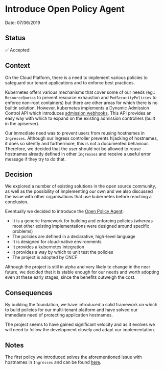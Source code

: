 # Introduce Open Policy Agent

Date: 07/06/2019

## Status

✅ Accepted

## Context

On the Cloud Platform, there is a need to implement various policies to safeguard our tenant applications and to enforce best practices.

Kubernetes offers various mechanisms that cover some of our needs (eg.: `ResourceQuotas` to prevent resource exhaustion and `PodSecurityPolicies` to enforce non-root containers) but there are other areas for which there is no builtin solution. However, kubernetes implements a Dynamic Admission Control API which introduces [admission webhooks][admission-control]. This API provides an easy way with which to expand on the existing admission controllers (built in the apiserver).

Our immediate need was to prevent users from reusing hostnames in `Ingresses`. Although our ingress controller prevents hijacking of hostnames, it does so silently and furthermore, this is not a documented behaviour. Therefore, we decided that the user should not be allowed to reuse hostnames already defined in other `Ingresses` and receive a useful error message if they try to do that.

## Decision

We explored a number of existing solutions in the open source community, as well as the possibility of implementing our own and we also discussed the issue with other organisations that use kubernetes before reaching a conclusion.

Eventually we decided to introduce the [Open Policy Agent][open-policy-agent]:
- It is a generic framework for building and enforcing policies (whereas most other existing implementations were designed around specific problems)
- The policies are defined in a declarative, high-level language
- It is designed for cloud-native environments
- It provides a kubernetes integration
- It provides a way by which to unit test the policies
- The project is adopted by CNCF

Although the project is still in alpha and very likely to change in the near future, we decided that it is stable enough for our needs and worth adopting even at these early stages, since the benefits outweigh the cost.

## Consequences

By building the foundation, we have introduced a solid framework on which to build policies for our multi-tenant platform and have solved our immediate need of protecting application hostnames.

The project seems to have gained significant velocity and as it evolves we will need to follow the development closely and adapt our implementation.

## Notes

The first policy we introduced solves the aforementioned issue with hostnames in `Ingresses` and can be found [here](https://github.com/ministryofjustice/cloud-platform-infrastructure/tree/907918c3022f581d4ebbae828e3b8200b6f067cd/terraform/cloud-platform-components/resources/opa/policies).

[admission-control]: https://kubernetes.io/docs/reference/access-authn-authz/extensible-admission-controllers/
[open-policy-agent]: https://openpolicyagent.org
